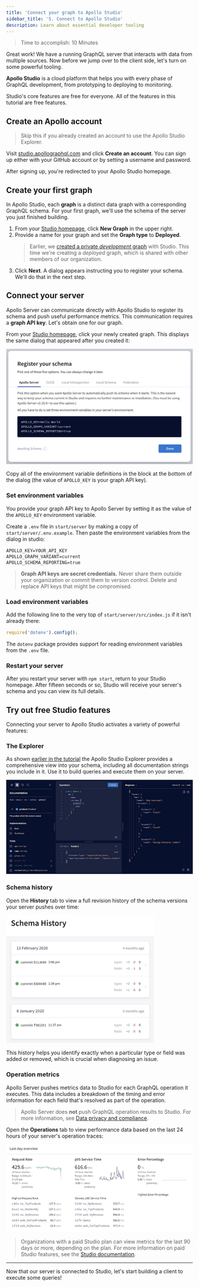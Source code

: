 ```yaml
---
title: 'Connect your graph to Apollo Studio'
sidebar_title: '5. Connect to Apollo Studio'
description: Learn about essential developer tooling
---
```


> Time to accomplish: 10 Minutes

Great work! We have a running GraphQL server that interacts with data from multiple sources. Now before we jump over to the client side, let's turn on some powerful tooling.

**Apollo Studio** is a cloud platform that helps you with every phase of GraphQL development, from prototyping to deploying to monitoring.

Studio's core features are free for everyone. All of the features in this tutorial are free features.

## Create an Apollo account

> Skip this if you already created an account to use the Apollo Studio Explorer.

Visit [studio.apollographql.com](https://studio.apollographql.com) and click **Create an account**. You can sign up either with your GitHub account or by setting a username and password.

After signing up, you're redirected to your Apollo Studio homepage.

## Create your first graph

In Apollo Studio, each **graph** is a distinct data graph with a corresponding GraphQL schema. For your first graph, we'll use the schema of the server you just finished building.

1. From your [Studio homepage](https://studio.apollographql.com), click **New Graph** in the upper right.
2. Provide a name for your graph and set the **Graph type** to **Deployed**.
    > Earlier, we [created a private _development_ graph](./schema/#with-apollo-studio-recommended) with Studio. This time we're creating a _deployed_ graph, which is shared with other members of our organization.
3. Click **Next**. A dialog appears instructing you to register your schema. We'll do that in the next step.

## Connect your server

Apollo Server can communicate directly with Apollo Studio to register its schema and push useful performance metrics. This communication requires a **graph API key**. Let's obtain one for our graph.

From your [Studio homepage](https://studio.apollographql.com), click your newly created graph. This displays the same dialog that appeared after you created it:

<img src="../img/register-schema.png" class="screenshot" width="600"></img>

Copy all of the environment variable definitions in the block at the bottom of the dialog (the value of `APOLLO_KEY` is your graph API key).

### Set environment variables

You provide your graph API key to Apollo Server by setting it as the value of the `APOLLO_KEY` environment variable.

Create a `.env` file in `start/server` by making a copy of `start/server/.env.example`. Then paste the environment variables from the dialog in studio:

```none:title=.env
APOLLO_KEY=YOUR_API_KEY
APOLLO_GRAPH_VARIANT=current
APOLLO_SCHEMA_REPORTING=true
```

> **Graph API keys are secret credentials.** Never share them outside your organization or commit them to version control. Delete and replace API keys that might be compromised.

### Load environment variables

Add the following line to the very top of `start/server/src/index.js` if it isn't already there:

```js:title=start/server/src/index.js
require('dotenv').config();
```

The `dotenv` package provides support for reading environment variables from the `.env` file.

### Restart your server

After you restart your server with `npm start`, return to your Studio homepage. After fifteen seconds or so, Studio will receive your server's schema and you can view its full details.

## Try out free Studio features

Connecting your server to Apollo Studio activates a variety of powerful features: 

### The Explorer

As shown [earlier in the tutorial](./schema/#explore-your-schema) the Apollo Studio Explorer provides a comprehensive view into your schema, including all documentation strings you include in it. Use it to build queries and execute them on your server.

<img src="../img/explorer-tab.jpg" alt="Studio Explorer tab" class="screenshot" /></img>

### Schema history

Open the **History** tab to view a full revision history of the schema versions your server pushes over time:

<img src="../img/schema-history/schema-history.jpg" class="screenshot" width="400"></img>

This history helps you identify exactly when a particular type or field was added or removed, which is crucial when diagnosing an issue.

### Operation metrics

Apollo Server pushes metrics data to Studio for each GraphQL operation it executes. This data includes a breakdown of the timing and error information for each field that's resolved as part of the operation.

> Apollo Server does **not** push GraphQL operation results to Studio. For more information, see [Data privacy and compliance](https://www.apollographql.com/docs/studio/data-privacy/).

Open the **Operations** tab to view performance data based on the last 24 hours of your server's operation traces:

<img src="../img/operations-tab.jpg" alt="Studio Explorer tab" class="screenshot"></img>

> Organizations with a paid Studio plan can view metrics for the last 90 days or more, depending on the plan.  For more information on paid Studio features, see the [Studio documentation](https://www.apollographql.com/docs/studio/).

<hr/>

Now that our server is connected to Studio, let's start building a client to execute some queries!

